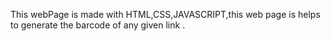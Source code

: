 This webPage is made with HTML,CSS,JAVASCRIPT,this web page is helps to generate the barcode of any given link .
